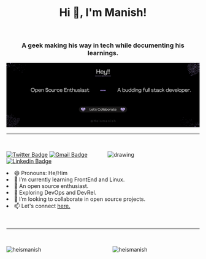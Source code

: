 <h1 align=center> Hi 👋, I'm Manish!</h1>

<p>&nbsp</p>

<h3 align=center> <b> A geek making his way in tech while documenting his learnings.</b> </h3>

![Banner](@Heismanish.png)

---

<!--gif-->

<p>&nbsp</p>

<p><img align="right" src="https://octodex.github.com/images/Professortocat_v2.png" alt="drawing" width="240" /></p>


<!-- Links -->
[![Twitter Badge](https://img.shields.io/badge/-_heismanish-lightblue?style=flat-square&logo=Twitter&logoColor=blue&link=https://twitter.com/_heismanish)](https://twitter.com/_heismanish)
[![Gmail Badge](https://img.shields.io/badge/-manishgu231@gmail.com-c14438?style=flat-square&logo=Gmail&logoColor=white&link=mailto:manishgu231@gmail.com)](mailto:manishgu231@gmail.com)
[![Linkedin Badge](https://img.shields.io/badge/-ManishKumarGupta-blue?style=flat-square&logo=Linkedin&logoColor=white&link=https://www.linkedin.com/in/manish-kumar-gupta-47878320b/)](https://www.linkedin.com/in/manish-kumar-gupta-47878320b/)

<!--About-->
<p align=left>
  <li> 😄 Pronouns: He/Him </li>
  <li> 🌱 I’m currently learning FrontEnd and Linux.</li>
  <li>🫰 An open source enthusiast.</li>
  <li>🧭 Exploring DevOps and DevRel.</li>
  <li>👯 I’m looking to collaborate in open source projects.</li>
  <li> 📫 Let's connect <a href= "https://linktr.ee/heismanish">here.</a> </li>
  <p>&nbsp</p>

</p>


---

<!--widgets-->

<p>&nbsp</p>
<!-- Github-stats -->
<p><img align="left" src="https://github-readme-stats.vercel.app/api?username=Heismanish&show_icons=true&theme=tokyonight"        alt="heismanish" width="45%"/></p>
       
<!-- language stats        -->
<!--  <p><img align="right" src="https://github-readme-stats.vercel.app/api/top-langs/?username=heismanish&theme=onedark&layout=compact" alt="heismanish" width="45%"/></p> -->

<!-- streak stats -->
<!-- 
[![GitHub Streak](https://streak-stats.demolab.com?user=Heismanish&theme=tokyonight&border_radius=5)](https://git.io/streak-stats) -->

<p><img align="right" src="https://streak-stats.demolab.com?user=Heismanish&theme=tokyonight&border_radius=5" alt="heismanish" width="45%"/></p>

<p>&nbsp</p>

